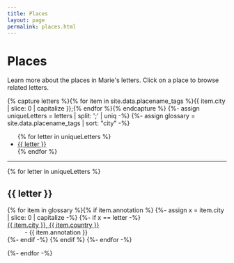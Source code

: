 ```yaml
---
title: Places
layout: page
permalink: places.html
---
```


# Places

Learn more about the places in Marie's letters. Click on a place to browse related letters.

{% capture letters %}{% for item in site.data.placename_tags %}{{ item.city | slice: 0 | capitalize }};{% endfor %}{% endcapture %}
{%- assign uniqueLetters = letters | split: ';' | uniq -%}
{%- assign glossary = site.data.placename_tags | sort: "city" -%}

<ul class="list-inline">
{% for letter in uniqueLetters %}
<li class="list-inline-item h2"><a href="#{{ letter }}">{{ letter }}</a></li>
{% endfor %}
</ul>
<hr>

<div>

{% for letter in uniqueLetters %}
<h2 class="pt-4" id="{{ letter }}">{{ letter }}</h2>

<dl id="glossary-list">
{% for item in glossary %}{% if item.annotation %}
{%- assign x = item.city | slice: 0 | capitalize -%}
{%- if x == letter -%}
    <dt class="glossary-def"><div id="{{ item.key }}"><a href="{{ '/browse.html#' | append: item.key | relative_url }}">
    {{ item.city }}, {{ item.country }}</a></div></dt> 
    <dd>- {{ item.annotation }}</dd>
{%- endif -%}
{% endif %}
{%- endfor -%}
</dl>

{%- endfor -%}
</div>
